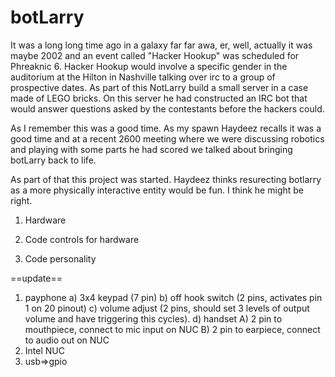 # botLarry

It was a long long time ago in a galaxy far far awa, er, well, actually it was maybe 2002 and an event called "Hacker Hookup" was scheduled for Phreaknic 6.  Hacker Hookup would involve a specific gender in the auditorium at the Hilton in Nashville talking over irc to a group of prospective dates.  As part of this NotLarry build a small server in a case made of LEGO bricks.  On this server he had constructed an IRC bot that would answer questions asked by the contestants before the hackers could.

As I remember this was a good time.  As my spawn Haydeez recalls it was a good time and at a recent 2600 meeting where we were discussing robotics and playing with some parts he had scored we talked about bringing botLarry back to life.

As part of that this project was started.  Haydeez thinks resurecting botlarry as a more physically interactive entity would be fun.  I think he might be right.

1) Hardware

2) Code controls for hardware

3) Code personality



==update==

1) payphone
  a) 3x4 keypad (7 pin)
  b) off hook switch (2 pins, activates pin 1 on 20 pinout)
  c) volume adjust (2 pins, should set 3 levels of output volume and have triggering this cycles).
  d) handset
    A) 2 pin to mouthpiece, connect to mic input on NUC
    B) 2 pin to earpiece, connect to audio out on NUC
2) Intel NUC
4) usb=>gpio 




